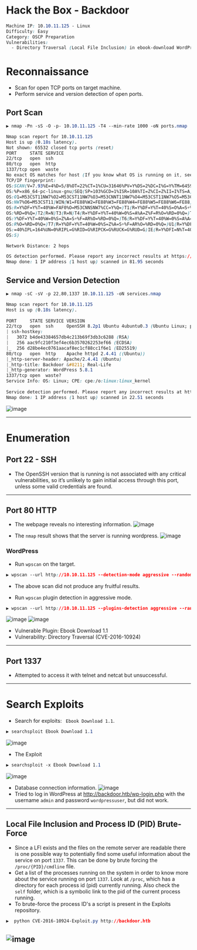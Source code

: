 # Hack the Box - Backdoor

```CSS
Machine IP: 10.10.11.125 - Linux
Difficulty: Easy
Category: OSCP Preparation
Vulnerabilities:
  - Directory Traversal (Local File Inclusion) in ebook-download WordPress plugin (CVE-2016-10924) 
```

# Reconnaissance
  - Scan for open TCP ports on target machine.
  - Perform service and version detection of open ports.

## Port Scan
```CSS
▶ nmap -Pn -sS -O -p- 10.10.11.125 -T4 --min-rate 1000 -oN ports.nmap

Nmap scan report for 10.10.11.125
Host is up (0.18s latency).
Not shown: 65532 closed tcp ports (reset)
PORT     STATE SERVICE
22/tcp   open  ssh
80/tcp   open  http
1337/tcp open  waste
No exact OS matches for host (If you know what OS is running on it, see https://nmap.org/submit/ ).
TCP/IP fingerprint:
OS:SCAN(V=7.93%E=4%D=5/8%OT=22%CT=1%CU=31646%PV=Y%DS=2%DC=I%G=Y%TM=645931ED
OS:%P=x86_64-pc-linux-gnu)SEQ(SP=103%GCD=1%ISR=10A%TI=Z%CI=Z%II=I%TS=A)OPS(
OS:O1=M53CST11NW7%O2=M53CST11NW7%O3=M53CNNT11NW7%O4=M53CST11NW7%O5=M53CST11
OS:NW7%O6=M53CST11)WIN(W1=FE88%W2=FE88%W3=FE88%W4=FE88%W5=FE88%W6=FE88)ECN(
OS:R=Y%DF=Y%T=40%W=FAF0%O=M53CNNSNW7%CC=Y%Q=)T1(R=Y%DF=Y%T=40%S=O%A=S+%F=AS
OS:%RD=0%Q=)T2(R=N)T3(R=N)T4(R=Y%DF=Y%T=40%W=0%S=A%A=Z%F=R%O=%RD=0%Q=)T5(R=
OS:Y%DF=Y%T=40%W=0%S=Z%A=S+%F=AR%O=%RD=0%Q=)T6(R=Y%DF=Y%T=40%W=0%S=A%A=Z%F=
OS:R%O=%RD=0%Q=)T7(R=Y%DF=Y%T=40%W=0%S=Z%A=S+%F=AR%O=%RD=0%Q=)U1(R=Y%DF=N%T
OS:=40%IPL=164%UN=0%RIPL=G%RID=G%RIPCK=G%RUCK=G%RUD=G)IE(R=Y%DFI=N%T=40%CD=
OS:S)

Network Distance: 2 hops

OS detection performed. Please report any incorrect results at https://nmap.org/submit/ .
Nmap done: 1 IP address (1 host up) scanned in 81.95 seconds
```

## Service and Version Detection
```CSS
▶ nmap -sC -sV -p 22,80,1337 10.10.11.125 -oN services.nmap

Nmap scan report for 10.10.11.125                                                                                                                                           
Host is up (0.18s latency).                                                           
                                           
PORT     STATE SERVICE VERSION
22/tcp   open  ssh     OpenSSH 8.2p1 Ubuntu 4ubuntu0.3 (Ubuntu Linux; protocol 2.0)
| ssh-hostkey:        
|   3072 b4de43384657db4c213b69f3db3c6288 (RSA)
|   256 aac9fc210f3ef4ec6b3570262253ef66 (ECDSA)
|_  256 d28be4ec0761aacaf8ec1cf88cc1f6e1 (ED25519)
80/tcp   open  http    Apache httpd 2.4.41 ((Ubuntu))                                                                                                                       
|_http-server-header: Apache/2.4.41 (Ubuntu)
|_http-title: Backdoor &#8211; Real-Life                                              
|_http-generator: WordPress 5.8.1                                                     
1337/tcp open  waste?                                                                 
Service Info: OS: Linux; CPE: cpe:/o:linux:linux_kernel                    
                                                                                      
Service detection performed. Please report any incorrect results at https://nmap.org/submit/ .
Nmap done: 1 IP address (1 host up) scanned in 22.51 seconds 
```
![image](https://user-images.githubusercontent.com/83878909/236892792-dee7a77f-2f96-40f7-9375-75b642a52357.png)

---

# Enumeration
## Port 22 - SSH
  - The OpenSSH version that is running is not associated with any critical vulnerabilities, so it’s unlikely to gain initial access through this port, unless some valid credentials are found.

---

## Port 80 HTTP
  - The webpage reveals no interesting information.
![image](https://user-images.githubusercontent.com/83878909/236893295-d3d776d2-ebb0-4c40-899d-0b6f95c26995.png)

  - The `nmap` result shows that the server is running wordpress.
![image](https://user-images.githubusercontent.com/83878909/236892706-e1cebe1f-b77f-47bc-8af8-89369fbf0c86.png)

### WordPress
  - Run `wpscan` on the target.
```CSS
▶ wpscan --url http://10.10.11.125 --detection-mode aggressive --random-user-agent --enumerate at,ap,tt,cb,dbe,u --output wpscan.out --api-token XXXXXXXXXXXXXXXXXXXXXXXXXXXXXXXXXXXXXXXXXXXX
```
  - The above scan did not produce any fruitful results.

  - Run `wpscan` plugin detection in aggressive mode.
```CSS
▶ wpscan --url http://10.10.11.125 --plugins-detection aggressive --random-user-agent --output wpscan-plugins.out --api-token XXXXXXXXXXXXXXXXXXXXXXXXXXXXXXXXXXXXXXXXXXXX
```
![image](https://user-images.githubusercontent.com/83878909/236990737-c53d158e-1148-4029-823e-291e456f559e.png)
![image](https://user-images.githubusercontent.com/83878909/236994080-262df05b-d599-49a5-97d1-3a97adf02434.png)
  - Vulnerable Plugin: Ebook Download 1.1
  - Vulnerability: Directory Traversal (CVE-2016-10924)

---

## Port 1337
  -  Attempted to access it with telnet and netcat but unsuccessful.

---

# Search Exploits
  - Search for exploits: ` Ebook Download 1.1`.
```CSS
▶ searchsploit Ebook Download 1.1
```
![image](https://user-images.githubusercontent.com/83878909/236992114-dc056b2e-1e0d-4d90-afb9-719ccd7871ae.png)

  - The Exploit
```CSS
▶ searchsploit -x Ebook Download 1.1
```
![image](https://user-images.githubusercontent.com/83878909/236992473-9d1109dd-432e-4d0a-88ac-40b34c62f467.png)

  - Database connection information.
![image](https://user-images.githubusercontent.com/83878909/236993040-00d4e363-070d-4495-a87f-cadd3bec3e91.png)
  - Tried to log in WordPress at http://backdoor.htb/wp-login.php with the username `admin` and password `wordpressuser`, but did not work.

---

## Local File Inclusion and Process ID (PID) Brute-Force
  - Since a LFI exists and the files on the remote server are readable there is one possible way to potentially find some useful information about the service on port `1337`. This can be done by brute forcing the `/proc/{PID}/cmdline` file.
  - Get a list of the processes running on the system in order to know more about the service running on port `1337`. Look at `/proc`, which has a directory for each process id (pid) currently running. Also check the `self` folder, which is a symbolic link to the pid of the current process running.
  - To brute-force the process ID's a script is present in the Exploits repository.

```CSS
▶  python CVE-2016-10924-Exploit.py http://backdoor.htb
```
![image](https://user-images.githubusercontent.com/83878909/237006676-c39bdf84-74ed-47ac-928b-e4975f226db9.png)
  - 

